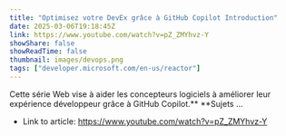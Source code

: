 ```yaml
---
title: "Optimisez votre DevEx grâce à GitHub Copilot Introduction"
date: 2025-03-06T19:18:45Z
link: https://www.youtube.com/watch?v=pZ_ZMYhvz-Y
showShare: false
showReadTime: false
thumbnail: images/devops.png
tags: ["developer.microsoft.com/en-us/reactor"]
---
```

Cette série Web vise à aider les concepteurs logiciels à améliorer leur expérience développeur grâce à GitHub Copilot.** **Sujets ...

- Link to article: https://www.youtube.com/watch?v=pZ_ZMYhvz-Y